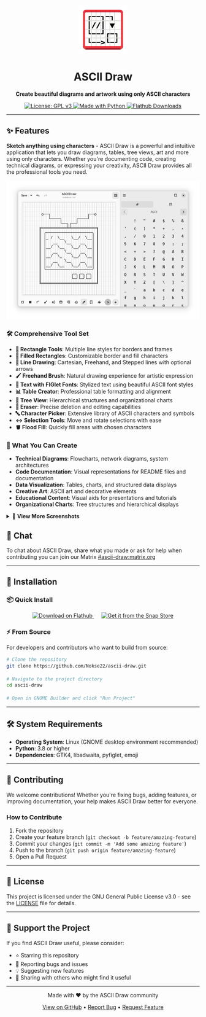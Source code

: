 <div align="center">
  <img height="128" src="data/icons/hicolor/scalable/apps/io.github.nokse22.asciidraw.svg" alt="ASCII Draw Logo"/>
  
  # ASCII Draw
  
  <p align="center">
    <strong>Create beautiful diagrams and artwork using only ASCII characters</strong>
  </p>
  
  <p align="center">
    <a href="https://www.gnu.org/licenses/gpl-3.0">
      <img src="https://img.shields.io/badge/License-GPLv3-blue.svg" alt="License: GPL v3"/>
    </a>
    <a href="https://www.python.org/">
      <img src="https://img.shields.io/badge/Made%20with-Python-ff7b3f.svg" alt="Made with Python"/>
    </a>
    <a href="https://flathub.org/apps/details/io.github.nokse22.asciidraw">
      <img src="https://img.shields.io/badge/dynamic/json?color=brightgreen&label=Flathub%20Downloads&query=%24.installs_total&url=https%3A%2F%2Fflathub.org%2Fapi%2Fv2%2Fstats%2Fio.github.nokse22.asciidraw" alt="Flathub Downloads"/>
    </a>
  </p>
</div>

---

## ✨ Features

**Sketch anything using characters** - ASCII Draw is a powerful and intuitive application that lets you draw diagrams, tables, tree views, art and more using only characters. Whether you're documenting code, creating technical diagrams, or expressing your creativity, ASCII Draw provides all the professional tools you need.

<div align="center">
  <img src="data/resources/screenshot 01.png" width="800" alt="ASCII Draw Main Interface"/>
</div>

### 🛠️ Comprehensive Tool Set

- **🔲 Rectangle Tools**: Multiple line styles for borders and frames
- **🎨 Filled Rectangles**: Customizable border and fill characters
- **📏 Line Drawing**: Cartesian, Freehand, and Stepped lines with optional arrows
- **🖌️ Freehand Brush**: Natural drawing experience for artistic expression
- **📝 Text with FIGlet Fonts**: Stylized text using beautiful ASCII font styles
- **📊 Table Creator**: Professional table formatting and alignment
- **🌳 Tree View**: Hierarchical structures and organizational charts
- **🧹 Eraser**: Precise deletion and editing capabilities
- **🔤 Character Picker**: Extensive library of ASCII characters and symbols
- **↔️ Selection Tools**: Move and rotate selections with ease
- **🪣 Flood Fill**: Quickly fill areas with chosen characters

### 🎨 What You Can Create

- **Technical Diagrams**: Flowcharts, network diagrams, system architectures
- **Code Documentation**: Visual representations for README files and documentation
- **Data Visualization**: Tables, charts, and structured data displays
- **Creative Art**: ASCII art and decorative elements
- **Educational Content**: Visual aids for presentations and tutorials
- **Organizational Charts**: Tree structures and hierarchical displays

<details>
<summary>📸 <strong>View More Screenshots</strong></summary>

<div align="center">
  <img src="data/resources/screenshot 02.png" width="600" alt="Drawing Interface"/>
  <br><em>Intuitive drawing interface with various tools</em><br><br>
  
  <img src="data/resources/screenshot 03.png" width="600" alt="Text Features"/>
  <br><em>Advanced text manipulation and formatting options</em><br><br>
  
  <img src="data/resources/screenshot 04.png" width="600" alt="Character Selection"/>
  <br><em>Wide selection of ASCII characters and symbols</em><br><br>
  
  <img src="data/resources/screenshot 05.png" width="600" alt="Drawing Tools"/>
  <br><em>Various drawing tools for precise artwork creation</em><br><br>
  
  <img src="data/resources/screenshot 06.png" width="600" alt="Save Options"/>
  <br><em>Save as text file or copy to clipboard</em>
</div>

</details>

## 💬 Chat

To chat about ASCII Draw, share what you made or ask for help when contributing you can join our Matrix [#ascii-draw:matrix.org](https://matrix.to/#/%23ascii-draw:matrix.org)

---

## 🚀 Installation

### 📦 Quick Install

<div align="center">
  <a href='https://flathub.org/apps/io.github.nokse22.asciidraw'>
    <img height='80' alt='Download on Flathub' src='https://dl.flathub.org/assets/badges/flathub-badge-en.png'/>
  </a>
  &nbsp;&nbsp;&nbsp;&nbsp;
  <a href="https://snapcraft.io/ascii-draw">
    <img height='80' alt="Get it from the Snap Store" src="https://snapcraft.io/static/images/badges/en/snap-store-black.svg"/>
  </a>
</div>

### ⚡ From Source

For developers and contributors who want to build from source:

```bash
# Clone the repository
git clone https://github.com/Nokse22/ascii-draw.git

# Navigate to the project directory
cd ascii-draw

# Open in GNOME Builder and click "Run Project"
```

---

## 🛠️ System Requirements

- **Operating System**: Linux (GNOME desktop environment recommended)
- **Python**: 3.8 or higher
- **Dependencies**: GTK4, libadwaita, pyfiglet, emoji

---

## 🤝 Contributing

We welcome contributions! Whether you're fixing bugs, adding features, or improving documentation, your help makes ASCII Draw better for everyone.

### How to Contribute

1. Fork the repository
2. Create your feature branch (`git checkout -b feature/amazing-feature`)
3. Commit your changes (`git commit -m 'Add some amazing feature'`)
4. Push to the branch (`git push origin feature/amazing-feature`)
5. Open a Pull Request

---

## 📄 License

This project is licensed under the GNU General Public License v3.0 - see the [LICENSE](LICENSE) file for details.

---

## 🌟 Support the Project

If you find ASCII Draw useful, please consider:

- ⭐ Starring this repository
- 🐛 Reporting bugs and issues
- 💡 Suggesting new features
- 🔄 Sharing with others who might find it useful

---

<div align="center">
  <p>Made with ❤️ by the ASCII Draw community</p>
  <p>
    <a href="https://github.com/Nokse22/ascii-draw">View on GitHub</a> • 
    <a href="https://github.com/Nokse22/ascii-draw/issues">Report Bug</a> • 
    <a href="https://github.com/Nokse22/ascii-draw/issues">Request Feature</a>
  </p>
</div>
